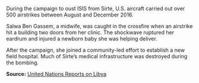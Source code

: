 
During the campaign to oust ISIS from Sirte, U.S. aircraft carried out over 500 airstrikes between August and December 2016.

Salwa Ben Gassem, a midwife, was caught in the crossfire when an airstrike hit a building two doors from her clinic. The shockwave ruptured her eardrum and injured a newborn baby she was helping deliver.

After the campaign, she joined a community-led effort to establish a new field hospital. Much of Sirte’s medical infrastructure was destroyed during the bombing.

**Source:** [United Nations Reports on Libya](https://unsmil.unmissions.org)